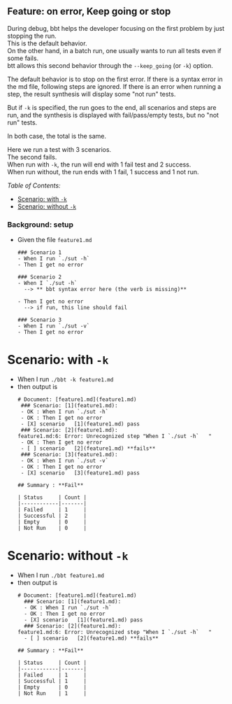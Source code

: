 <!-- omit from toc -->
## Feature: on error, Keep going or stop

During debug, bbt helps the developer focusing on the first problem by just stopping the run.  
This is the default behavior.  
On the other hand, in a batch run, one usually wants to run all tests even if some fails.  
btt allows this second behavior through the `--keep_going` (or `-k`) option.  

The default behavior is to stop on the first error.
If there is a syntax error in the md file, following steps are ignored.
If there is an error when running 
a step, the result synthesis will display some "not run" tests.

But if `-k` is specified, the run goes to the end, all scenarios and steps are run, and the synthesis is displayed with fail/pass/empty tests, but no "not run" tests.

In both case, the total is the same.

Here we run a test with 3 scenarios.  
The second fails.  
When run with `-k`, the run will end with 1 fail test and 2 success.  
When run without, the run ends with 1 fail, 1 success and 1 not run.

_Table of Contents:_
- [Scenario: with `-k`](#scenario-with--k)
- [Scenario: without `-k`](#scenario-without--k)

### Background: setup
- Given the file `feature1.md`
  ```
  ### Scenario 1
  - When I run `./sut -h`
  - Then I get no error
  
  ### Scenario 2
  - When I `./sut -h`   
    --> ** bbt syntax error here (the verb is missing)**
  
  - Then I get no error 
    --> if run, this line should fail

  ### Scenario 3
  - When I run `./sut -v`
  - Then I get no error
  ```

# Scenario: with `-k`
- When I run `./bbt -k feature1.md`
- then output is
  ```
  # Document: [feature1.md](feature1.md)    
   ### Scenario: [1](feature1.md):   
   - OK : When I run `./sut -h`    
   - OK : Then I get no error    
   - [X] scenario   [1](feature1.md) pass    
   ### Scenario: [2](feature1.md):   
  feature1.md:6: Error: Unrecognized step "When I `./sut -h`   "  
   - OK : Then I get no error     
   - [ ] scenario   [2](feature1.md) **fails**    
   ### Scenario: [3](feature1.md):   
   - OK : When I run `./sut -v`    
   - OK : Then I get no error    
   - [X] scenario   [3](feature1.md) pass 
  
  ## Summary : **Fail**

  | Status     | Count |
  |------------|-------|
  | Failed     | 1     |
  | Successful | 2     |
  | Empty      | 0     |
  | Not Run    | 0     |
  ```

# Scenario: without `-k`
- When I run `./bbt feature1.md`
- then output is
  ```
  # Document: [feature1.md](feature1.md)    
    ### Scenario: [1](feature1.md):   
    - OK : When I run `./sut -h`    
    - OK : Then I get no error    
    - [X] scenario   [1](feature1.md) pass    
    ### Scenario: [2](feature1.md):   
  feature1.md:6: Error: Unrecognized step "When I `./sut -h`   "  
    - [ ] scenario   [2](feature1.md) **fails**    
  
  ## Summary : **Fail**  
  
  | Status     | Count |  
  |------------|-------|  
  | Failed     | 1     |  
  | Successful | 1     |  
  | Empty      | 0     |  
  | Not Run    | 1     |  
  ```
